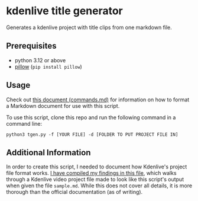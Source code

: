 # kdenlive title generator

Generates a kdenlive project with title clips from one markdown file.

## Prerequisites

- python 3.12 or above
- [pillow](https://pypi.org/project/pillow/) (`pip install pillow`)

## Usage

Check out [this document (commands.md)](commands.md) for information on how to format a Markdown document for use with this script.

To use this script, clone this repo and run the following command in a command line:

```
python3 tgen.py -f [YOUR FILE] -d [FOLDER TO PUT PROJECT FILE IN]
```

## Additional Information

In order to create this script, I needed to document how Kdenlive's project file format works. [I have compiled my findings in this file](format.md), which walks through a Kdenlive video project file made to look like this script's output when given the file `sample.md`. While this does not cover all details, it is more thorough than the official documentation (as of writing).
